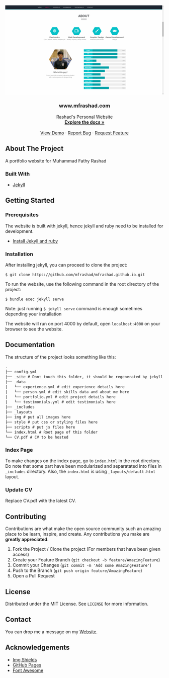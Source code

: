 <br />
<p align="center">
  <a href="https://mfrashad.com">
    <img src="/img/og-image.png" alt="Logo" width="600">
  </a>

  <h3 align="center">www.mfrashad.com</h3>

  <p align="center">
    Rashad's Personal Website
    <br />
    <a href="https://github.com/mfrashad/mfrashad.github.io"><strong>Explore the docs »</strong></a>
    <br />
    <br />
    <a href="https://dscutp.com/">View Demo</a>
    ·
    <a href="https://github.com/mfrashad/mfrashad.github.io/issues">Report Bug</a>
    ·
    <a href="https://github.com/mfrashad/mfrashad.github.io/issues">Request Feature</a>
  </p>
</p>


<!-- ABOUT THE PROJECT -->
## About The Project

A portfolio website for Muhammad Fathy Rashad

### Built With

* [Jekyll](https://jekyllrb.com/)



<!-- GETTING STARTED -->
## Getting Started

### Prerequisites

The website is built with jekyll, hence jekyll and ruby need to be installed for development.
- [Install Jekyll and ruby](https://jekyllrb.com/docs/installation/)



### Installation

After installing jekyll, you can proceed to clone the project:
```
$ git clone https://github.com/mfrashad/mfrashad.github.io.git
```

To run the website, use the following command in the root directory of the project:
```
$ bundle exec jekyll serve
```
Note: just running `$ jekyll serve`  command is enough sometimes depending your installation

The website will run on port 4000 by default, open `localhost:4000` on your browser to see the website.



<!-- USAGE EXAMPLES -->
## Documentation

The structure of the project looks something like this:
```
.
├── config.yml
├── _site # Dont touch this folder, it should be regenerated by jekyll
├── _data
|   └── experience.yml # edit experience details here
|   └── person.yml # edit skills data and about me here
|   └── portfolio.yml # edit project details here
|   └── testimonials.yml # edit testimonials here
├── _includes
├── _layouts
├── img # put all images here
├── style # put css or styling files here
├── scripts # put js files here
└── index.html # Root page of this folder
└── CV.pdf # CV to be hosted
```

### Index Page
To make changes on the index page, go to `index.html` in the root directory. Do note that some part have been modularized and separatated into files in `_includes` directory. Also, the `index.html` is using `_layouts/default.html` layout.

### Update CV
Replace CV.pdf with the latest CV.

<!-- CONTRIBUTING -->
## Contributing

Contributions are what make the open source community such an amazing place to be learn, inspire, and create. Any contributions you make are **greatly appreciated**.

1. Fork the Project / Clone the project (For members that have been given access)
2. Create your Feature Branch (`git checkout -b feature/AmazingFeature`)
3. Commit your Changes (`git commit -m 'Add some AmazingFeature'`)
4. Push to the Branch (`git push origin feature/AmazingFeature`)
5. Open a Pull Request



<!-- LICENSE -->
## License

Distributed under the MIT License. See `LICENSE` for more information.



<!-- CONTACT -->
## Contact

You can drop me a message on my [Website](https://www.mfrashad.com/).




<!-- ACKNOWLEDGEMENTS -->
## Acknowledgements
* [Img Shields](https://shields.io)
* [GitHub Pages](https://pages.github.com)
* [Font Awesome](https://fontawesome.com)